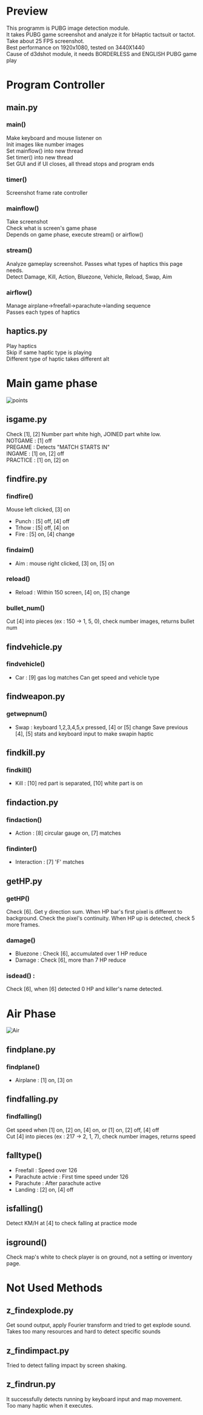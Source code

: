 # Preview
This programm is PUBG image detection module.  
It takes PUBG game screenshot and analyze it for bHaptic tactsuit or tactot.  
Take about 25 FPS screenshot.  
Best performance on 1920x1080, tested on 3440X1440  
Cause of d3dshot module, it needs BORDERLESS and ENGLISH PUBG game play


# Program Controller
## main.py
### main()
Make keyboard and mouse listener on  
Init images like number images  
Set mainflow() into new thread  
Set timer() into new thread  
Set GUI and if UI closes, all thread stops and program ends
### timer()
Screenshot frame rate controller
### mainflow()
Take screenshot  
Check what is screen's game phase  
Depends on game phase, execute stream() or airflow()
### stream()
Analyze gameplay screenshot. 
Passes what types of haptics this page needs.  
Detect Damage, Kill, Action, Bluezone, Vehicle, Reload, Swap, Aim  
### airflow()
Manage airplane->freefall->parachute->landing sequence  
Passes each types of haptics

## haptics.py
Play haptics  
Skip if same haptic type is playing  
Different type of haptic takes different alt

# Main game phase
![points](https://user-images.githubusercontent.com/76416010/108980497-12c2db80-76cf-11eb-942a-c915c2ee3d2c.png)

## isgame.py
Check [1], [2] 
Number part white high, JOINED part white low.  
NOTGAME : [1] off  
PREGAME : Detects "MATCH STARTS IN"  
INGAME : [1] on, [2] off  
PRACTICE : [1] on, [2] on  

## findfire.py
### findfire()
Mouse left clicked, [3] on
* Punch : [5] off, [4] off
* Trhow : [5] off, [4] on
* Fire : [5] on, [4] change
### findaim()
* Aim : mouse right clicked, [3] on, [5] on
### reload()
* Reload : Within 150 screen, [4] on, [5] change

### bullet_num() 
Cut [4] into pieces (ex : 150 -> 1, 5, 0), check number images, returns bullet num

## findvehicle.py
### findvehicle() 
* Car : [9] gas log matches
Can get speed and vehicle type

## findweapon.py
### getwepnum()
* Swap : keyboard 1,2,3,4,5,x pressed, [4] or [5] change
Save previous [4], [5] stats and keyboard input to make swapin haptic
## findkill.py
### findkill()
* Kill : [10] red part is separated, [10] white part is on

## findaction.py
### findaction()
* Action : [8] circular gauge on, [7] matches
### findinter() 
* Interaction : [7] 'F' matches

## getHP.py
### getHP()
Check [6]. Get y direction sum.
When HP bar's first pixel is different to background.
Check the pixel's continuity.
When HP up is detected, check 5 more frames.
### damage()
* Bluezone : Check [6], accumulated over 1 HP reduce
* Damage : Check [6], more than 7 HP reduce
### isdead() :
Check [6], when [6] detected 0 HP and killer's name detected.

# Air Phase
![Air](https://user-images.githubusercontent.com/76416010/109091955-1602a980-7759-11eb-9c03-e553304d4a72.png)
## findplane.py
### findplane()
* Airplane : [1] on, [3] on
## findfalling.py
### findfalling()
Get speed when [1] on, [2] on, [4] on, or [1] on, [2] off, [4] off  
Cut [4] into pieces (ex : 217 -> 2, 1, 7), check number images, returns speed
## falltype()
* Freefall : Speed over 126
* Parachute actvie : First time speed under 126
* Parachute : After parachute active
* Landing : [2] on, [4] off
## isfalling()
Detect KM/H at [4] to check falling at practice mode
## isground() 
Check map's white to check player is on ground, not a setting or inventory page.

# Not Used Methods
## z_findexplode.py
Get sound output, apply Fourier transform and tried to get explode sound.  
Takes too many resources and hard to detect specific sounds
## z_findimpact.py
Tried to detect falling impact by screen shaking.  
## z_findrun.py
It successfully detects running by keyboard input and map movement.  
Too many haptic when it executes.
